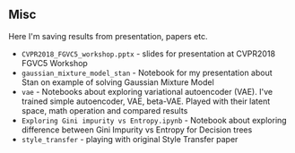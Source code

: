 ## Misc

Here I'm saving results from presentation, papers etc.

- `CVPR2018_FGVC5_workshop.pptx` - slides for presentation at CVPR2018 FGVC5 Workshop
- `gaussian_mixture_model_stan` - Notebook for my presentation about Stan on example of solving Gaussian Mixture Model
- `vae` - Notebooks about exploring variational autoencoder (VAE). I've trained simple autoencoder, VAE, beta-VAE. Played with their latent space, math operation and compared results
- `Exploring Gini impurity vs Entropy.ipynb` - Notebook about exploring difference between Gini Impurity vs Entropy for Decision trees
- `style_transfer` - playing with original Style Transfer paper
